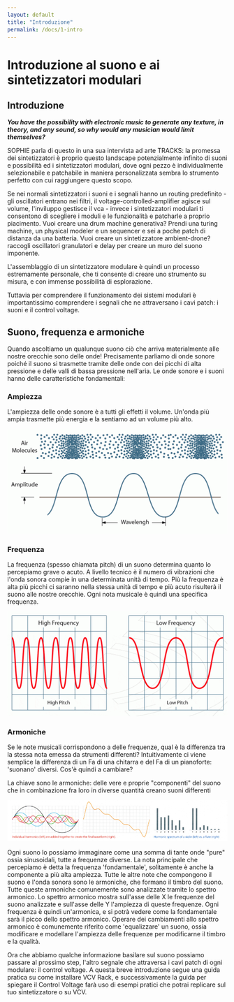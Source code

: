 ```yaml
---
layout: default
title: "Introduzione"
permalink: /docs/1-intro
---
```


# Introduzione al suono e ai sintetizzatori modulari

## Introduzione

***You have the possibility with electronic music to generate any texture, in theory, and any sound, so why would any musician would limit themselves?***

SOPHIE parla di questo in una sua intervista ad arte TRACKS: la promessa dei sintetizzatori è proprio questo landscape potenzialmente infinito di suoni e possibilità ed i sintetizzatori modulari, dove ogni pezzo è individualmente selezionabile e patchabile in maniera personalizzata sembra lo strumento perfetto con cui raggiungere questo scopo. 

Se nei normali sintetizzatori i suoni e i segnali hanno un routing predefinito - gli oscillatori entrano nei filtri, il voltage-controlled-amplifier agisce sul volume, l'inviluppo gestisce il vca - invece i sintetizzatori modulari ti consentono di scegliere i moduli e le funzionalità e patcharle a proprio piacimento. 
Vuoi creare una drum machine generativa? Prendi una turing machine, un physical modeler e un sequencer e sei a poche patch di distanza da una batteria. Vuoi creare un sintetizzatore ambient-drone? raccogli oscillatori granulatori e delay per creare un muro del suono imponente. 

L'assemblaggio di un sintetizzatore modulare è quindi un processo estremamente personale, che ti consente di creare uno strumento su misura, e con immense possibilità di esplorazione. 

Tuttavia per comprendere il funzionamento dei sistemi modulari è importantissimo comprendere i segnali che ne attraversano i cavi patch: i suoni e il control voltage.

## Suono, frequenza e armoniche

Quando ascoltiamo un qualunque suono ciò che arriva materialmente alle nostre orecchie sono delle onde! Precisamente parliamo di onde sonore poiché il suono si trasmette tramite delle onde con dei picchi di alta pressione e delle valli di bassa pressione nell'aria. Le onde sonore e i suoni hanno delle caratteristiche fondamentali:

### Ampiezza

L'ampiezza delle onde sonore è a tutti gli effetti il volume. Un'onda più ampia trasmette più energia e la sentiamo ad un volume più alto. 

![amplitude scheme](/images/amplitude.gif)

### Frequenza

La frequenza (spesso chiamata pitch) di un suono determina quanto lo percepiamo grave o acuto. A livello tecnico è il numero di vibrazioni che l'onda sonora compie in una determinata unità di tempo. Più la frequenza è alta più picchi ci saranno nella stessa unità di tempo e più acuto risulterà il suono alle nostre orecchie. Ogni nota musicale è quindi una specifica frequenza.

![frequency scheme](/images/frequency.gif)

### Armoniche

Se le note musicali corrispondono a delle frequenze, qual è la differenza tra la stessa nota emessa da strumenti differenti? Intuitivamente ci viene semplice la differenza di un Fa di una chitarra e del Fa di un pianoforte: 'suonano' diversi. Cos'è quindi a cambiare? 

La chiave sono le armoniche: delle vere e proprie "componenti" del suono che in combinazione fra loro in diverse quantità creano suoni differenti

![harmonic scheme](/images/harmonics.png)

Ogni suono lo possiamo immaginare come una somma di tante onde "pure" ossia sinusoidali, tutte a frequenze diverse. La nota principale che percepiamo è detta la frequenza 'fondamentale', solitamente è anche la componente a più alta ampiezza. Tutte le altre note che compongono il suono e l'onda sonora sono le armoniche, che formano il timbro del suono. Tutte queste armoniche comunemente sono analizzate tramite lo spettro armonico. Lo spettro armonico mostra sull'asse delle X le frequenze del suono analizzate e sull'asse delle Y l'ampiezza di queste frequenze. Ogni frequenza è quindi un'armonica, e si potrà vedere come la fondamentale sarà il picco dello spettro armonico. Operare dei cambiamenti allo spettro armonico è comunemente riferito come 'equalizzare' un suono, ossia modificare e modellare l'ampiezza delle frequenze per modificarne il timbro e la qualità.

Ora che abbiamo qualche informazione basilare sul suono possiamo passare al prossimo step, l'altro segnale che attraversa i cavi patch di ogni modulare: il control voltage. A questa breve introduzione segue una guida pratica su come installare VCV Rack, e successivamente la guida per spiegare il Control Voltage farà uso di esempi pratici che potrai replicare sul tuo sintetizzatore o su VCV. 